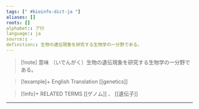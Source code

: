 ```yaml
---
tags: [" #bioinfo-dict-ja "]
aliases: []
roots: []
alphabet:: ア行
language:: ja
source:: -
definition:: 生物の遺伝現象を研究する生物学の一分野である。
---
```

>[!note] 意味
>（いでんがく）生物の遺伝現象を研究する生物学の一分野である。
>

>[!example]+ English Translation 
[[genetics]] 

>[!info]+ RELATED TERMS
> [[ゲノム]] 、 [[遺伝子]]

---